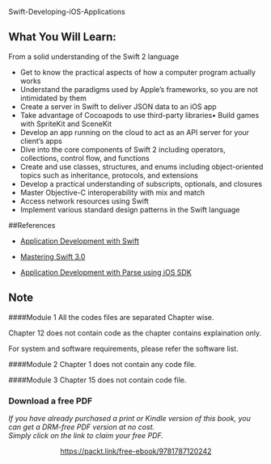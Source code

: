 


Swift-Developing-iOS-Applications

## What You Will Learn:
From a solid understanding of the Swift 2 language
* Get to know the practical aspects of how a computer program actually works
* Understand the paradigms used by Apple’s frameworks, so you are not intimidated by them
* Create a server in Swift to deliver JSON data to an iOS app
* Take advantage of Cocoapods to use third-party libraries•	Build games with SpriteKit and SceneKit
* Develop an app running on the cloud to act as an API server for your client’s apps
* Dive into the core components of Swift 2 including operators, collections, control flow, and functions
* Create and use classes, structures, and enums including object-oriented topics such as inheritance, protocols, and extensions
* Develop a practical understanding of subscripts, optionals, and closures
* Master Objective-C interoperability with mix and match
* Access network resources using Swift
* Implement various standard design patterns in the Swift language

##References
* [Application Development with Swift](https://www.packtpub.com/application-development/application-development-swift?utm_source=github&utm_medium=repository&utm_campaign=9781785288173)

* [Mastering Swift 3.0](https://www.packtpub.com/application-development/mastering-swift-30?utm_source=github&utm_medium=repository&utm_campaign=9781786466129)

* [Application Development with Parse using iOS SDK](https://www.packtpub.com/application-development/application-development-parse-using-ios-sdk?utm_source=github&utm_medium=repository&utm_campaign=9781783550333)


## Note
####Module 1
All the codes files are separated Chapter wise.

Chapter 12 does not contain code as the chapter contains explaination only.

For system and software requirements, please refer the software list.

####Module 2
Chapter 1 does not contain any code file.

####Module 3
Chapter 15 does not contain code file.
### Download a free PDF

 <i>If you have already purchased a print or Kindle version of this book, you can get a DRM-free PDF version at no cost.<br>Simply click on the link to claim your free PDF.</i>
<p align="center"> <a href="https://packt.link/free-ebook/9781787120242">https://packt.link/free-ebook/9781787120242 </a> </p>